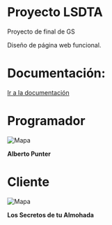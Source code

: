 Proyecto LSDTA
==============


Proyecto de final de GS

Diseño de página web funcional.

Documentación:
==============
[Ir a la documentación](http://lossecretosdetualmohada.com/doc/)


Programador
===========
![Mapa](https://fbcdn-profile-a.akamaihd.net/hprofile-ak-xap1/v/t1.0-1/p160x160/1493161_10202958938243094_2011180612_n.jpg?oh=09f6497aecc610e007e29b9ed73463a7&oe=54BFD954&__gda__=1422917061_d3c179d1cd253ed3b1a6f409507a3a2a)

**Alberto Punter**

Cliente
=======
![Mapa](https://fbcdn-profile-a.akamaihd.net/hprofile-ak-xpa1/v/t1.0-1/c15.0.160.160/p160x160/1482920_464860073652822_3203246120713449878_n.jpg?oh=14891c7b2acc3790c8056466c5bfdc6f&oe=54C9BB5F&__gda__=1422879649_772f64f1bb515aef3e8acb240b0241ad)


**Los Secretos de tu Almohada**

